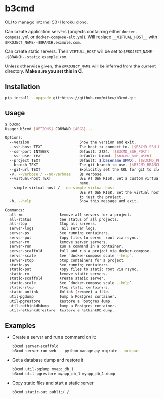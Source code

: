 # b3cmd

CLI to manage internal S3+Heroku clone.

Can create application servers (projects containing either
`docker-compose.yml` or `docker-compose-alt.yml`). Will replace
`__VIRTUAL_HOST__` with `$PROJECT_NAME--$BRANCH.example.com`.

Can create static servers. Their `VIRTUAL_HOST` will be set to
`$PROJECT_NAME--$BRANCH--static.example.com`.

Unless otherwise given, the `$PROJECT_NAME` will be inferred from the
current directory. **Make sure you set this in CI**.

## Installation

```bash
pip install --upgrade git+https://github.com/mikew/b3cmd.git
```

## Usage

```bash
$ b3cmd
Usage: b3cmd [OPTIONS] COMMAND [ARGS]...

Options:
  --version                       Show the version and exit.
  --ssh-host TEXT                 The host to connect to. [$B3CMD_SSH_HOST]
  --ssh-port INTEGER              Default: 2224. [$B3CMD_SSH_PORT]
  --ssh-user TEXT                 Default: b3cmd. [$B3CMD_SSH_USER]
  --project TEXT                  Default: $(basename $PWD). [$B3CMD_PROJECT]
  --branch TEXT                   The git branch to use. [$B3CMD_BRANCH]
  --git-url TEXT                  Explicitly set the URL for git to clone.
  -v, --verbose / --no-verbose    Be verbose.
  --virtual-host TEXT             USE AT OWN RISK. Set a custom virtual host
                                  name.
  --simple-virtual-host / --no-simple-virtual-host
                                  USE AT OWN RISK. Set the virtual host name
                                  to just the project.
  -h, --help                      Show this message and exit.

Commands:
  all-rm                 Remove all servers for a project.
  all-status             See status of all projects.
  all-stop               Stop all servers.
  server-logs            Tail server logs.
  server-ps              See running containers.
  server-put             Copy files to server root via rsync.
  server-rm              Remove server servers.
  server-run             Run a command in a container.
  server-scaffold        Pull and run a project via docker-compose.
  server-scale           See `docker-compose scale --help`.
  server-stop            Stop containers for a project.
  static-ps              See running containers.
  static-put             Copy files to static root via rsync.
  static-rm              Remove static servers.
  static-scaffold        Create static server.
  static-scale           See `docker-compose scale --help`.
  static-stop            Stop static containers.
  static-unlink          Unlink (remove) a file.
  util-pgdump            Dump a Postgres container.
  util-pgrestore         Restore a Postgres dump.
  util-rethinkdbdump     Dump a Postgres container.
  util-rethinkdbrestore  Restore a RethinkDB dump.
```

## Examples

- Create a server and run a command on it:

  ```bash
  b3cmd server-scaffold
  b3cmd server-run web -- python manage.py migrate --noinput
  ```

- Get a database dump and restore it

  ```bash
  b3cmd util-pgdump myapp_db_1
  b3cmd util-pgrestore myapp_db_1 myapp_db_1.dump
  ```

- Copy static files and start a static server

  ```bash
  b3cmd static-put public/ /
  ```
